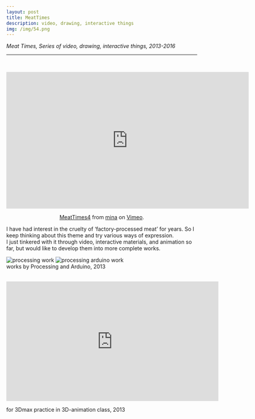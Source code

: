 ```yaml
---
layout: post
title: MeatTimes
description: video, drawing, interactive things
img: /img/54.png
---
```


<i>Meat Times, Series of video, drawing, interactive things, 2013-2016</i>

***

<br/>
<p align="middle">
<iframe src="https://player.vimeo.com/video/205177007" width="640" height="360" frameborder="0" webkitallowfullscreen mozallowfullscreen allowfullscreen></iframe>
<p align="middle"><a href="https://vimeo.com/205177007">MeatTimes4</a> from <a href="https://vimeo.com/user38129979">mina</a> on <a href="https://vimeo.com">Vimeo</a>.</p>
</p>

I have had interest in the cruelty of ‘factory-processed meat’ for years. So I keep thinking about this theme and try various ways of expression.  <br/>
I just tinkered with it through video, interactive materials, and animation so far, but would like to develop them into more complete works.

<div class="img_row">
	<img class="col two" src="{{ site.baseurl }}/img/52.jpg" alt="processing work" title="processing work"/>
	<img class="col one" src="{{ site.baseurl }}/img/53.jpg" alt="processing arduino work" title="processing arduino work"/>
</div>

<div class="col three caption">
	works by Processing and Arduino, 2013
</div>

<br/>
<p align="middle">
<iframe width="560" height="315" src="https://www.youtube.com/embed/puFEqbCy5nM" frameborder="0" allowfullscreen></iframe>
<div class="col three caption">
	for 3Dmax practice in 3D-animation class, 2013
</div>
</p>


<br/><br/><br/>

